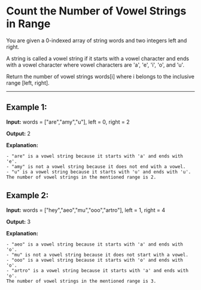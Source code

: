 # Count the Number of Vowel Strings in Range

You are given a 0-indexed array of string words and two integers left and right.

A string is called a vowel string if it starts with a vowel character and ends with a vowel character where vowel characters are 'a', 'e', 'i', 'o', and 'u'.

Return the number of vowel strings words[i] where i belongs to the inclusive range [left, right].

---

## Example 1:

**Input:** words = ["are","amy","u"], left = 0, right = 2

**Output:** 2

**Explanation:** 

    - "are" is a vowel string because it starts with 'a' and ends with 'e'.
    - "amy" is not a vowel string because it does not end with a vowel.
    - "u" is a vowel string because it starts with 'u' and ends with 'u'.
    The number of vowel strings in the mentioned range is 2.


## Example 2:

**Input:** words = ["hey","aeo","mu","ooo","artro"], left = 1, right = 4

**Output:** 3

**Explanation:** 

    - "aeo" is a vowel string because it starts with 'a' and ends with 'o'.
    - "mu" is not a vowel string because it does not start with a vowel.
    - "ooo" is a vowel string because it starts with 'o' and ends with 'o'.
    - "artro" is a vowel string because it starts with 'a' and ends with 'o'.
    The number of vowel strings in the mentioned range is 3.